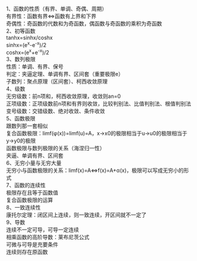 1、函数的性质（有界、单调、奇偶、周期）  
有界性：函数有界<=>函数有上界和下界  
奇偶性：奇函数的代数和为奇函数，偶函数与奇函数的乘积为奇函数  
2、初等函数  
tanhx=sinhx/coshx  
sinhx=(e<sup>x</sup>-e<sup>-x</sup>)/2  
coshx=(e<sup>x</sup>+e<sup>-x</sup>)/2  
3、数列极限  
性质：单调、有界、保号  
判定：夹逼定理、单调有界、区间套（重要极限e）  
子数列：聚点原理（区间套）、柯西收敛原理  
4、级数  
无穷级数：前n项和，柯西收敛原理，收敛则an=0  
正项级数：正项级数前n项和有界则收敛，比较判别法、比值判别法、根值判别法  
变号级数：交错级数、绝对收敛、条件收敛  
5、函数极限  
跟数列那一套相似  
复合函数极限：limf(φ(x))=limf(u)=A，x→x0的极限相当于u→u0的极限相当于y→y0的极限  
函数极限与数列极限的关系（海涅归一性）  
夹逼、单调有界、区间套  
6、无穷小量与无穷大量  
无穷小与函数极限的关系：limf(x)=A<=>f(x)=A+α(x)，极限可以写成无穷小的形式  
7、函数的连续性  
极限存在且等于函数值  
复合函数极限的运算  
8、一致连续性  
康托尔定理：闭区间上连续，则一致连续，开区间就不一定了  
9、导数  
连续不一定可导，可导一定连续  
相乘函数的高阶导数：莱布尼茨公式  
可微与可导是充要条件  
连续则存在原函数  
